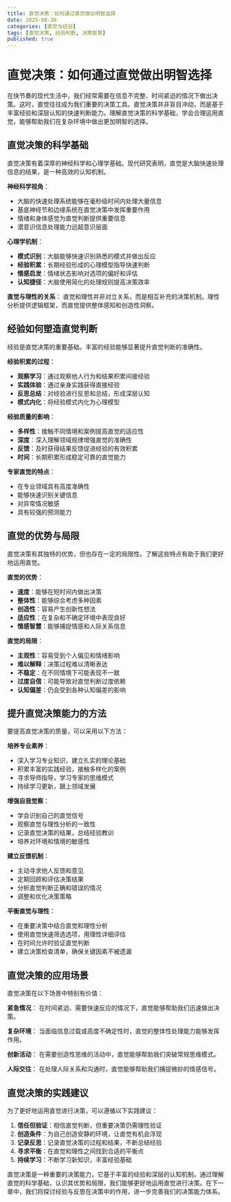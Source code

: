 ```yaml
---
title: 直觉决策：如何通过直觉做出明智选择
date: 2025-08-30
categories: [直觉与经验]
tags: [直觉决策, 经验判断, 决策智慧]
published: true
---
```


# 直觉决策：如何通过直觉做出明智选择

在快节奏的现代生活中，我们经常需要在信息不完整、时间紧迫的情况下做出决策。这时，直觉往往成为我们重要的决策工具。直觉决策并非盲目冲动，而是基于丰富经验和深层认知的快速判断能力。理解直觉决策的科学基础，学会合理运用直觉，能够帮助我们在复杂环境中做出更加明智的选择。

## 直觉决策的科学基础

直觉决策有着深厚的神经科学和心理学基础。现代研究表明，直觉是大脑快速处理信息的结果，是一种高效的认知机制。

**神经科学视角**：
- 大脑的快速处理系统能够在毫秒级时间内处理大量信息
- 基底神经节和边缘系统在直觉决策中发挥重要作用
- 情绪和身体感觉为直觉判断提供重要信息
- 潜意识信息处理能力远超意识层面

**心理学机制**：
- **模式识别**：大脑能够快速识别熟悉的模式并做出反应
- **经验积累**：长期经验形成的心理模型指导快速判断
- **情感启发**：情绪状态影响对选项的偏好和评估
- **认知捷径**：大脑使用简化的处理规则提高决策效率

**直觉与理性的关系**：
直觉和理性并非对立关系，而是相互补充的决策机制。理性分析提供逻辑框架，而直觉提供整体感知和创造性洞察。

## 经验如何塑造直觉判断

经验是直觉决策的重要基础。丰富的经验能够显著提升直觉判断的准确性。

**经验积累的过程**：
- **观察学习**：通过观察他人行为和结果积累间接经验
- **实践体验**：通过亲身实践获得直接经验
- **反思总结**：对经验进行反思和总结，形成深层认知
- **模式内化**：将经验模式内化为心理模型

**经验质量的影响**：
- **多样性**：接触不同情境和案例提高直觉的适应性
- **深度**：深入理解领域规律增强直觉的准确性
- **反馈**：及时获得结果反馈促进经验的有效积累
- **时间**：长期积累形成稳定可靠的直觉能力

**专家直觉的特点**：
- 在专业领域具有高度准确性
- 能够快速识别关键信息
- 对异常情况敏感
- 具有较强的预测能力

## 直觉的优势与局限

直觉决策有其独特的优势，但也存在一定的局限性。了解这些特点有助于我们更好地运用直觉。

**直觉的优势**：
- **速度**：能够在短时间内做出决策
- **整体性**：能够综合考虑多种因素
- **创造性**：容易产生创新性想法
- **适应性**：在复杂和不确定环境中表现良好
- **情感智慧**：能够捕捉情感和人际关系信息

**直觉的局限**：
- **主观性**：容易受到个人偏见和情绪影响
- **难以解释**：决策过程难以清晰表达
- **不稳定**：在不同情境下可能表现不一致
- **过度自信**：可能导致对直觉判断过度依赖
- **认知偏差**：仍会受到各种认知偏差的影响

## 提升直觉决策能力的方法

要提高直觉决策的质量，可以采用以下方法：

**培养专业素养**：
- 深入学习专业知识，建立扎实的理论基础
- 积累丰富的实践经验，接触多样化的案例
- 寻求导师指导，学习专家的思维模式
- 持续学习更新，跟上领域发展

**增强自我觉察**：
- 学会识别自己的直觉信号
- 观察直觉与理性分析的一致性
- 记录直觉决策的结果，总结经验教训
- 培养对环境和情境的敏感性

**建立反馈机制**：
- 主动寻求他人反馈和意见
- 定期回顾和评估决策结果
- 分析直觉判断正确和错误的情况
- 调整和优化决策策略

**平衡直觉与理性**：
- 在重要决策中结合直觉和理性分析
- 使用直觉快速筛选选项，用理性详细评估
- 在时间允许时验证直觉判断
- 建立决策检查清单，确保关键因素不被遗漏

## 直觉决策的应用场景

直觉决策在以下场景中特别有价值：

**紧急情况**：
在时间紧迫、需要快速反应的情况下，直觉能够帮助我们迅速做出决策。

**复杂环境**：
当面临信息过载或高度不确定性时，直觉的整体性处理能力能够发挥作用。

**创新活动**：
在需要创造性思维的活动中，直觉能够帮助我们突破常规思维模式。

**人际交往**：
在处理人际关系和沟通时，直觉能够帮助我们捕捉微妙的情感信号。

## 直觉决策的实践建议

为了更好地运用直觉进行决策，可以遵循以下实践建议：

1. **信任但验证**：相信直觉判断，但重要决策仍需理性验证
2. **创造条件**：为自己创造安静的环境，让直觉有机会浮现
3. **记录反思**：记录直觉决策的过程和结果，不断总结经验
4. **寻求平衡**：在直觉和理性之间找到合适的平衡点
5. **持续学习**：不断学习新知识，丰富经验基础

直觉决策是一种重要的决策能力，它基于丰富的经验和深层的认知机制。通过理解直觉的科学基础，认识其优势和局限，我们能够更好地运用直觉进行决策。在下一章中，我们将探讨经验与反思在决策中的作用，进一步完善我们的决策能力体系。